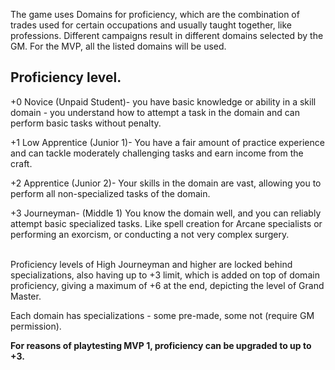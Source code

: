 The game uses Domains for proficiency, which are the combination of trades used for certain occupations and usually taught together, like professions. Different campaigns result in different domains selected by the GM. For the MVP, all the listed domains will be used.

## Proficiency level.

+0 Novice (Unpaid Student)- you have basic knowledge or ability in a skill domain - you understand how to attempt a task in the domain and can perform basic tasks without penalty.

+1 Low Apprentice (Junior 1)- You have a fair amount of practice experience and can tackle moderately challenging tasks and earn income from the craft.

+2 Apprentice (Junior 2)- Your skills in the domain are vast, allowing you to perform all non-specialized tasks of the domain.

+3 Journeyman- (Middle 1) You know the domain well, and you can reliably attempt basic specialized tasks. Like spell creation for Arcane specialists or performing an exorcism, or conducting a not very complex surgery.  
 

Proficiency levels of High Journeyman and higher are locked behind specializations, also having up to +3 limit, which is added on top of domain proficiency, giving a maximum of +6 at the end, depicting the level of Grand Master.

Each domain has specializations - some pre-made, some not (require GM permission).

**For reasons of playtesting MVP 1, proficiency can be upgraded to up to +3.**